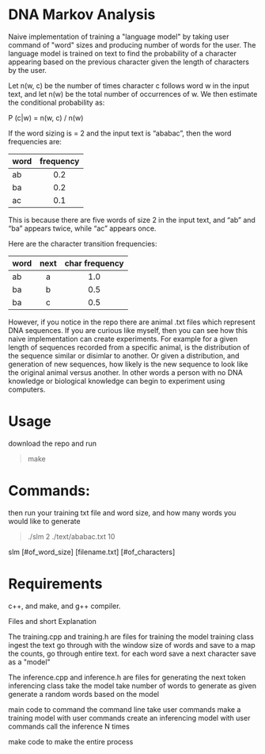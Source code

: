 # DNA Markov Analysis

Naive implementation of training a "language model" by taking user command of "word" sizes and producing number of words for the user. The language model is trained on text to find the probability of a character appearing based on the previous character given the length of characters by the user.

Let n(w, c) be the number of times character c follows word w in the input text,
and let n(w) be the total number of occurrences of w. We then estimate the
conditional probability as:

P (c|w) = n(w, c) / n(w)

If the word sizing is = 2 and the input text is “ababac”, then the word frequencies are:

|word    |frequency|
| ------ |:-------:|
|ab      |0.2|
|ba      |0.2|
|ac      |0.1|

This is because there are five words of size 2 in the input text, and “ab” and
“ba” appears twice, while “ac” appears once.

Here are the character transition frequencies:

|word    |next    |char frequency|
| ------ |:-------:|:-------:|
|ab      |a       |1.0|
|ba      |b       |0.5|
|ba      |c       |0.5|

However, if you notice in the repo there are animal .txt files which represent DNA sequences. If you are curious like myself, then you can see how this naive implementation can create experiments. For example for a given length of sequences recorded from a specific animal, is the distribution of the sequence similar or disimlar to another. Or given a distribution, and generation of new sequences, how likely is the new sequence to look like the original animal versus another. In other words a person with no DNA knowledge or biological knowledge can begin to experiment using computers.

# Usage
download the repo and run
>make

# Commands: 
then run your training txt file and word size, and how many words you would like to generate
>./slm 2 ./text/ababac.txt 10

slm [#of_word_size] [filename.txt] [#of_characters]

# Requirements
c++, and make, and g++ compiler.

Files and short Explanation

The training.cpp and training.h are files for training the model
training class
    ingest the text
    go through with the window size of words and save to a map the counts, go through entire text.
    for each word save a next character
    save as a "model"

The inference.cpp and inference.h are files for generating the next token
inferencing class
    take the model
    take number of words to generate as given
    generate a random words based on the model


main code to command the command line
    take user commands
    make a training model with user commands
    create an inferencing model with user commands
    call the inference N times


make code to make the entire process